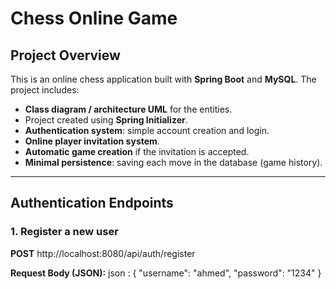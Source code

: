 # Chess Online Game

## Project Overview
This is an online chess application built with **Spring Boot** and **MySQL**. The project includes:

- **Class diagram / architecture UML** for the entities.
- Project created using **Spring Initializer**.
- **Authentication system**: simple account creation and login.
- **Online player invitation system**.
- **Automatic game creation** if the invitation is accepted.
- **Minimal persistence**: saving each move in the database (game history).

---

## Authentication Endpoints

### 1. Register a new user
**POST** http://localhost:8080/api/auth/register  

**Request Body (JSON):**
json :
{
  "username": "ahmed",
  "password": "1234"
}
